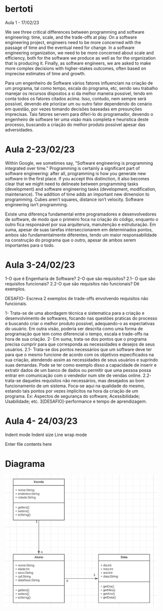 # bertoti


Aula 1 - 17/02/23

We see three critical differences between programming and software engineering: time, scale, and the trade-offs at play. On a software engineering project, engineers need to be more concerned with the passage of time and the eventual need for change. In a software engineering organization, we need to be more concerned about scale and efficiency, both for the software we produce as well as for the organization that is producing it. Finally, as software engineers, we are asked to make more complex decisions with higher-stakes outcomes, often based on imprecise estimates of time and growth.

Para um engenheiro de Software vários fatores influenciam na criação de um programa, tal como tempo, escala do programa, etc, sendo seu trabalho manejar os recursos dispostos a si da melhor maneira possível, tendo em conta todos os fatores citados acima. Isso, contudo, nem sempre será possível, devendo ele priorizar um ou outro fator dependendo do cenário em questão, por vezes tomando decisões baseadas em presunções imprecisas. Tais fatores servem para diferi-lo do programador, devendo o engenheiro de software ter uma visão mais completa e heuristica deste processo, buscando a criação do melhor produto possível apesar das adversidades.

# Aula 2-23/02/23

Within Google, we sometimes say, “Software engineering is programming integrated over time.” Programming is certainly a significant part of software engineering: after all, programming is how you generate new software in the first place. If you accept this distinction, it also becomes clear that we might need to delineate between programming tasks (development) and software engineering tasks (development, modification, maintenance). The addition of time adds an important new dimension to programming. Cubes aren’t squares, distance isn’t velocity. Software engineering isn’t programming.

Existe uma diferença fundamental entre programadores e desenvolvedores de software, de modo que o primeiro foca na criação do código, enquanto o outro fica responsável por sua arquiterura, manutenção e estruturação. Em suma, apesar de suas tarefas interseccionarem em determinados pontos, ambos são fundamentalmente diferentes, tendo um maior responsabilidade na construção do programa que o outro, apesar de ambos serem importantes para o todo.

# Aula 3-24/02/23

1-O que é Engenharia de Software?
2-O que são requisitos?
2.1- O que são requisitos funcionais?
2.2-O que são requisitos não funcionais?
Dê exemplos.

DESAFIO- Escreva 2 exemplos de trade-offs envolvendo requisitos não funcionais.

1- Trata-se de uma abordagem técnica e sistematica para a criação e desenvolvimento de softwares, focando nas questões praticas do processo e buscando criar o melhor produto possível, adequando-o as expectativas do usuário. Em outra visão, poderia ser descrita como uma forma de programação que tem como diferencial o tempo, escala e trade-offs na hora de sua criação.
2- Em suma, trata-se dos pontos que o programa precisa cumprir para que corresponda as necessidades e desejos de seus usuários.
2.1- Trata-se dos pontos necessários que um software deve ter para que o mesmo funcione de acordo com os objetivos especificados na sua criação, atendendo assim as necessidades de seus usuários e suprindo suas demandas. Pode se ter como exemplo disso a capacidade de inserir e extratir dados de um banco de dados ou permitir que uma pessoa possa entrar em comunicação com o vendedor num site de vendas online.
2.2- trata-se daqueles requisitos não necessários, mas desejados ao bom funcionamento de um sistema. Foca-se aqui na qualidade do mesmo, estando tais pontos por vezes implicitos na hora da criação de um programa. Ex: Aspectos de segurança do software; Acessibilidade; Usabilidade; etc.
3[DESAFIO]-performance e tempo de aprendizagem.

# Aula 4- 24/03/23
Indent mode
Indent size
Line wrap mode

Enter file contents here

# Diagrama

<img src="diagramaUML.png">
